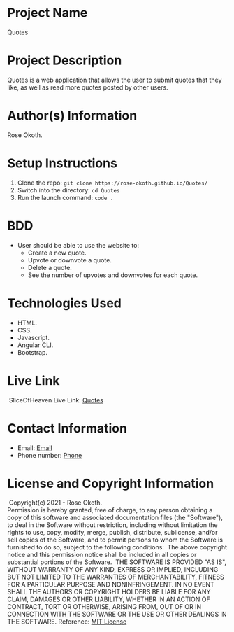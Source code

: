 # Project Name

Quotes
​
# Project Description

Quotes is a web application that allows the user to submit quotes that they like, as well as read more quotes posted by other users.
​
# Author(s) Information

Rose Okoth.
​
# Setup Instructions
1. Clone the repo:
    `git clone https://rose-okoth.github.io/Quotes/`
​
1. Switch into the directory:
    `cd Quotes`
​
1. Run the launch command:
    `code .`
​
# BDD
* User should be able to use the website to:
    - Create a new quote.
    - Upvote or downvote a quote.
    - Delete a quote.
    - See the number of upvotes and downvotes for each quote.

# Technologies Used
* HTML.
* CSS.
* Javascript.
* Angular CLI.
* Bootstrap.
​
# Live Link
​
SliceOfHeaven Live Link: [Quotes](https://rose-okoth.github.io/Quotes/)
​
# Contact Information

* Email: [Email](mailto:okoth.rose0@gmail.com)
* Phone number: [Phone](tel:+254712476547)
​
# License and Copyright Information
​
Copyright(c) 2021 - Rose Okoth.  
​
Permission is hereby granted, free of charge, to any person obtaining a copy of this software and associated documentation files (the "Software"), to deal in the Software without restriction, including without limitation the rights to use, copy, modify, merge, publish, distribute, sublicense, and/or sell copies of the Software, and to permit persons to whom the Software is furnished to do so, subject to the following conditions:
​
The above copyright notice and this permission notice shall be included in all copies or substantial portions of the Software.
​
THE SOFTWARE IS PROVIDED "AS IS", WITHOUT WARRANTY OF ANY KIND, EXPRESS OR IMPLIED, INCLUDING BUT NOT LIMITED TO THE WARRANTIES OF MERCHANTABILITY, FITNESS FOR A PARTICULAR PURPOSE AND NONINFRINGEMENT. IN NO EVENT SHALL THE AUTHORS OR COPYRIGHT HOLDERS BE LIABLE FOR ANY CLAIM, DAMAGES OR OTHER LIABILITY, WHETHER IN AN ACTION OF CONTRACT, TORT OR OTHERWISE, ARISING FROM, OUT OF OR IN CONNECTION WITH THE SOFTWARE OR THE USE OR OTHER DEALINGS IN THE SOFTWARE.
​
Reference: [MIT License](https://opensource.org/licenses/MIT)